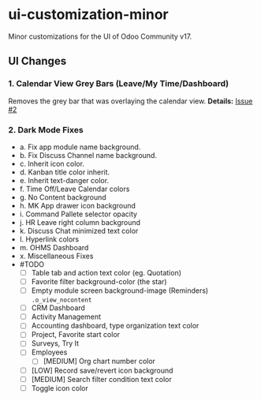 # ui-customization-minor
Minor customizations for the UI of Odoo Community v17.

## UI Changes

### 1. Calendar View Grey Bars (Leave/My Time/Dashboard)

Removes the grey bar that was overlaying the calendar view. **Details:** [Issue #2](https://github.com/juil/ui-customization-minor/pull/2#issue-3181832864)

### 2. Dark Mode Fixes

- a. Fix app module name background.
- b. Fix Discuss Channel name background.
- c. Inherit icon color.
- d. Kanban title color inherit.
- e. Inherit text-danger color.
- f. Time Off/Leave Calendar colors
- g. No Content background
- h. MK App drawer icon background
- i. Command Pallete selector opacity
- j. HR Leave right column background
- k. Discuss Chat minimized text color
- l. Hyperlink colors
- m. OHMS Dashboard
- x. Miscellaneous Fixes
- #TODO
    - [ ] Table tab and action text color (eg. Quotation)
    - [ ] Favorite filter background-color (the star)
    - [ ] Empty module screen background-image (Reminders) `.o_view_nocontent`
    - [ ] CRM Dashboard
    - [ ] Activity Management
    - [ ] Accounting dashboard, type organization text color
    - [ ] Project, Favorite start color
    - [ ] Surveys, Try It
    - [ ] Employees
        - [ ] [MEDIUM] Org chart number color
    - [ ] [LOW] Record save/revert icon background
    - [ ] [MEDIUM] Search filter condition text color
    - [ ] Toggle icon color
